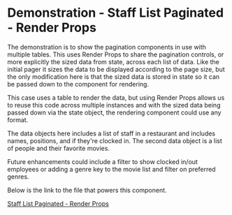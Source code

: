 # Demonstration - Staff List Paginated - Render Props

The demonstration is to show the pagination components in use with multiple tables. This uses Render Props to share the pagination controls, or more explicitly the sized data from state, across each list of data. Like the initial pager it sizes the data to be displayed according to the page size, but the only modification here is that the sized data is stored in state so it can be passed down to the component for rendering.

This case uses a table to render the data, but using Render Props allows us to reuse this code across multiple instances and with the sized data being passed down via the state object, the rendering component could use any format.

The data objects here includes a list of staff in a restaurant and includes names, positions, and if they're clocked in. The second data object is a list of people and their favorite movies.

Future enhancements could include a filter to show clocked in/out employees or adding a genre key to the movie list and filter on preferred genres.

Below is the link to the file that powers this component.

[Staff List Paginated - Render Props](https://github.com/joeHillman/react-workbench/blob/master/src/stories/StaffListPaginationRenderProps.js)
